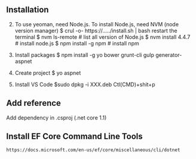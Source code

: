 ## Installation

2. To use yeoman, need Node.js. To install Node.js, need NVM (node version manager)
$ crul -o- https://…../install.sh | bash
restart the terminal
$ nvm ls-remote       # list all version of Node.js
$ nvm install 4.4.7     # install node.js
$ npm install -g npm    # install npm

3. Install packages
$ npm install -g yo bower grunt-cli gulp generator-aspnet

4. Create project
$ yo aspnet

5. Install VS Code
$sudo dpkg -i  XXX.deb
Ctl(CMD)+shit+p


## Add reference
Add dependency in .csproj (.net core 1.1)        
    <PackageReference Include="Microsoft.EntityFrameworkCore.Sqlite" Version= "1.1.1"/>
    <PackageReference Include="Microsoft.EntityFrameworkCore.Design" Version= "1.1.1"/>


## Install EF Core Command Line Tools
    https://docs.microsoft.com/en-us/ef/core/miscellaneous/cli/dotnet

